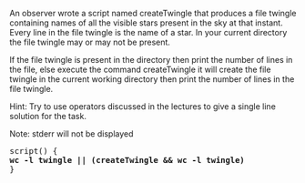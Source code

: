 An observer wrote a script named createTwingle that produces a file twingle containing names of all the visible stars present in the sky at that instant. Every line in the file twingle is the name of a star. In your current directory the file twingle may or may not be present.

If the file twingle is present in the directory then print the number of lines in the file, else execute the command createTwingle it will create the file twingle in the current working directory then print the number of lines in the file twingle.

Hint: Try to use operators discussed in the lectures to give a single line solution for the task.


Note: stderr will not be displayed

<pre>
script() { 
<b>wc -l twingle || (createTwingle && wc -l twingle)</b>
}
</pre>